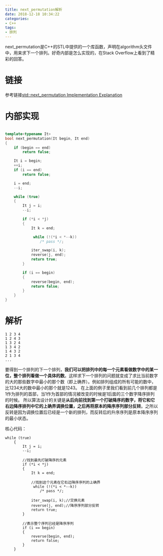 ```yaml
---
title: next_permutation解析
date: 2018-12-18 10:34:22
categories:
- C++
tags:
- 排列
---
```

next_permutation是C++的STL中提供的一个库函数，声明在algorithm头文件中，用来求下一个排列。好奇内部是怎么实现的，在Stack Overflow上看到了精彩的回答。
<!--more-->
# 链接
参考链接[std::next_permutation Implementation Explanation](https://stackoverflow.com/questions/11483060/stdnext-permutation-implementation-explanation)

# 内部实现
```C++

template<typename It>
bool next_permutation(It begin, It end)
{
    if (begin == end)
        return false;

    It i = begin;
    ++i;
    if (i == end)
        return false;

    i = end;
    --i;

    while (true)
    {
        It j = i;
        --i;

        if (*i < *j)
        {
            It k = end;

             while (!(*i < *--k))
                /* pass */;

            iter_swap(i, k);
            reverse(j, end);
            return true;
        }

        if (i == begin)
        {
            reverse(begin, end);
            return false;
        }
    }
}

```

# 解析
```
1 2 3 4
1 2 4 3
1 3 2 4
1 3 4 2
1 4 3 2 
2 1 3 4
...
```
要得到一个排列的下一个排列，**我们可以把排列中的每一个元素看做数字中的某一位，整个排列看做一个具体的数**。这样求下一个排列的问题就变成了求比当前数字的大的那些数字中最小的那个数（即上确界）。例如排列组成的所有可能的数中，比1234大的数中最小的那个就是1243。
在上面的例子里我们看到前几个排列都是1作为排列的首部，当1作为首部的情况被改变的时候是1后面的三个数字降序排列的时候。
所以算法设计的关键是**从后向前找到第一个打破降序的数字，将它和它右边降序排列中它的上确界调换位置，之后再将原本的降序序列部分反转**。之所以反转是因为调换位置后已经是一个新的排列，而反转后的升序序列是原本降序序列的最小状态。

核心代码：
```
while (true)
    {
        It j = i;
        --i;

        //找到最先打破降序的元素
        if (*i < *j)
        {
            It k = end;

            //找到这个元素在它右边降序序列的上确界
             while (!(*i < *--k))
                /* pass */;

            iter_swap(i, k);//交换元素
            reverse(j, end);//降序序列部分反转
            return true;
        }

        //表示整个序列已经是降序序列
        if (i == begin)
        {
            reverse(begin, end);
            return false;
        }
    }
```

